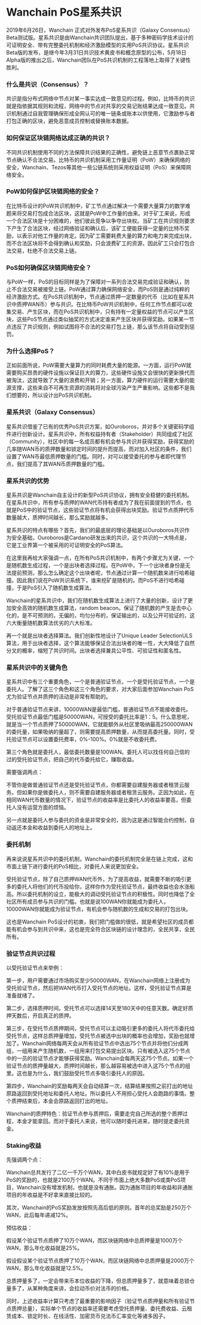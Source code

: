 # Wanchain PoS星系共识

2019年6月26日，Wanchain 正式对外发布PoS星系共识（Galaxy Consensus）Beta测试版。星系共识是由Wanchain共识团队提出，基于多种密码学技术设计的可证明安全、带有完整委托机制和经济激励模型的实用PoS共识协议。星系共识Beta版的发布，是继今年3月31日共识技术黄皮书和概念原型的公布，5月18日Alpha版的推出之后，Wanchain团队在PoS共识机制的工程落地上取得了关键性胜利。

### 什么是共识（Consensus）？

共识是指分布式网络中节点对某一事实达成一致意见的过程。例如，比特币的共识就是指依据其规则和流程，网络中的节点对共享的交易记账结果达成一致意见。共识机制通过自我管理确保形成全网认可的唯一链条或账本以供使用，它激励参与者打包正确的区块，避免恶意成员控制或替换账本数据。
 
### 如何保证区块链网络达成正确的共识？

不同共识机制使用不同的方法保障共识结果的正确性，避免链上恶意节点裹胁正常节点确认不合法交易。比特币的共识机制采用工作量证明（PoW）来确保网络的安全，Wanchain、Tezos等其他一些公链系统则采用权益证明（PoS）来保障网络安全。
 
### PoW如何保护区块链网络的安全？

在比特币设计的PoW共识机制中，矿工节点通过解决一个需要大量算力的数学难题来将交易打包成合法区块，这就是PoW中工作量的由来。对于矿工来说，形成一个合法区块是十分困难的，他们彼此竞争以争夺出块权。当矿工在共识规则要求下产生了合法区块，经过网络验证和确认后，该矿工便能获得一定量的比特币奖励，以表示对他工作量的肯定。因为矿工需要耗费大量的算力和电力来完成出块，而不合法区块将不会得到确认和奖励，只会浪费矿工的资源，因此矿工只会打包合法交易，杜绝不合法交易上链。
 
### PoS如何确保区块链网络安全？

与PoW一样，PoS的目标同样是为了保障对一系列合法交易完成验证和确认，防止不合法交易被接受上链。PoW通过算力确保网络安全，而PoS则是通过纯粹的经济激励方式。在PoS共识机制中，节点通过质押一定数量的代币（比如在星系共识中质押WAN币）参与共识。在比特币PoW共识机制中，任何工作节点都可以收集交易、产生区块，而在PoS共识机制中，只有持有一定量权益的节点可以产生区块，这些PoS节点通过类似抽奖的方式决定谁来产生区块并获得奖励。如果某一节点违反了共识规则，例如试图将不合法的交易打包上链，那么该节点将自动受到惩罚。
 
### 为什么选择PoS？

正如前面所说，PoW需要大量算力的同时耗费大量的能源。一方面，运行PoW就需要购买昂贵的硬件设施以保证巨大的算力，这些硬件设施又会很快的更新换代而被淘汰，这就导致了大量的浪费和开销；另一方面，算力硬件的运行需要大量的能源支撑，这些来自不可再生资源的消耗将对全球污染产生严重影响。这些都不是我们想要的，所以设计出PoS共识机制。

### 星系共识（Galaxy Consensus）

星系共识借鉴了已有的优秀PoS共识方案，如Ouroboros，并对多个关键密码学组件进行创新设计。星系共识中，所有权益持有者（Stakeholder）共同组成了社区（Community），社区中的每一名成员都有机会参与共识并获得奖励，获得奖励的几率随WAN币的质押数量和锁定时间的提升而提高，而对加入社区的条件，我们设置了WAN币最低质押数量的门槛。同时，对可以接受委托的参与者即代理节点，我们提高了其WAN币质押数量的门槛。

### 星系共识的优势

星系共识是Wanchain自主设计的新型PoS共识协议，拥有安全稳健的委托机制。在星系共识中，所有参与质押的WAN代币持有者成为了我在前面提到的节点，也就是PoS中的验证节点，这些验证节点将有机会获得出块奖励。验证节点质押代币数量越大，质押时间越长，那么奖励就越多。
 
星系共识的特点有哪些？首先，我们的最底层的理论基础是以Ouroboros共识作为安全基础，Ouroboros是Cardano研发出来的共识，这个共识的一大特点是，它是工业界第一个被采用的可证明安全的PoS算法。
 
在这里我再给大家强调一点，在所有PoS共识机制中，有两个步骤尤为关键，一个是随机数生成过程，一个是出块者选择过程。在PoW中，下一个出块者身份是无法提前预测，那么怎么确定这个出块者呢，节点通过计算一个随机数来进行哈希碰撞。因此我们说在PoW共识系统下，谁来挖矿是随机的。而PoS不进行哈希碰撞，于是PoS引入了随机数生成算法。
 
Wanchain的星系共识中，我们在随机数生成算法上进行了大量的创新，设计了更加安全高效的随机数生成算法，random beacon。保证了随机数的产生是去中心化的，是不可预测的，无偏的，均匀分布的，保证输出的，以及公开可验证的，这六大衡量随机数算法优劣的六大标准。
 
再一个就是出块者选择算法。我们创新性地设计了Unique Leader SelectionULS算法，用于出块者选择，这个算法能够保证合法出块者的唯一性，大大降低了自然分叉的概率，缩短了共识时间。出块者选择兼具公平性、可验证性和匿名性。
 
### 星系共识中的关键角色

星系共识中有三个重要角色，一个是普通验证节点，一个是受托验证节点，一个是委托人。了解了这三个角色和这三个角色的要求，对大家后面参加Wanchain PoS尤为验证节点并质押的活动是非常有帮助的。

对于普通验证节点来讲，10000WAN是最低门槛，普通验证节点不能接收委托。受托验证节点最低门槛是50000WAN，可授受的委托比率是1：5。什么意思呢，就是当一个节点质押了50000WAN，它就能额外从社区里吸纳最高250000WAN的委托量，如果吸纳的量超了，则需要提高质押数量，从而提高委托量。同时，受托验证节点可以设置委托费率，0%-100%。0%就是不收委托费。

第三个角色就是委托人，最低委托数量是100WAN。委托人可以找任何自己信的过的受托验证节点，把自己的代币委托给它，赚取收益。

需要强调两点：

不管你是做普通验证节点还是受托验证节点，你都需要自建服务器或者租赁云服务。但如果你是做委托人，则不需要自建服务器或者租赁云服务。正因为如此，在相同WAN代币数量的情况下，验证节点的收益率是比委托人的收益率要高，但委托人没有运营方面的烦恼。

另一点就是委托人参与委托的资金是非常安全的，因为这是通过智能合约控制，自动返还本金和收益到委托人的地址上。
 
### 委托机制

再来说说星系共识中的委托机制，Wanchain的委托机制完全是在链上完成，这和市面上链下进行委托的PoS相比，对委托人来说更加安全。

受托验证节点，除了自己质押WAN代币外，为了提高收益，就需要不断的吸引更多的委托人将他们的代币投给你，这样你作为受托验证节点，最终收益也会水涨船高。所以委托机制的设立，能极大的调动受托验证节点的积极性。同时也降低了全社区所有成员参与共识的门槛。也就是说100WAN你就能成为委托人，10000WAN你就能成为验证节点，有机会参与随机数的生成和交易的打包出块。

这也是Wanchain PoS设计的初衷，我们把门槛做的很低，就是希望社区的成员都能有机会参与到共识中来，这也是完全符合区块链的设计理念的，全民共享，全民所有。
 
### 验证节点共识过程

以受托验证节点来举例：

第一步，用户需要通过市场购买至少50000WAN，在Wanchain网络上注册成为受托验证节点，然后把WAN代币打入受托节点的地址。这样，受托验证节点算是准备就绪了。

第二步，选择质押时间。受托节点可以选择14天至180天中的任意天数。确定好质押天数后，开启真正的质押。

第三步，在受托节点质押期间，受托节点可以主动吸引更多的委托人将代币委托给受托节点，这样总质押量增加，受托节点被选中出块的概率也会增加，奖励也就增加了。Wanchain网络每两天会从所有验证节点中选出75个节点并将他们分成两组，一组用来产生随机数，一组用来打包交易提出区块。只有被选入这75个节点中的一员的验证节点才能够获得奖励。Wanchain会每两天这75个节点。如果一个验证节点的质押量越大，质押时间越长，那么越容易被选中进入这75个节点的组里。这也是为什么，我们鼓励受托节点多吸引委托人的原因。

第四步，Wanchain的奖励每两天会自动结算一次，结算结果按照之前打出的地址原路返回到受托地址和委托人地址。所以委托人不用担心受托人会跑路的事情。整个质押结束后，本金会原路返回打出的地址。

Wanchain的质押特色：验证节点参与质押后，需要走完自己所选的整个质押过程，本金才能拿回。而对于委托人来说，他可以随时委托进来，随时提走委托资金。
 
### Staking收益

先强调两个点：

Wanchain总共发行了二亿一千万个WAN，其中白皮书就规定好了有10%是用于PoS的奖励的，也就是2100万个WAN。不同于市面上绝大多数PoS或类PoS项目，Wanchain没有增发机制，也就是没有通胀。因为通胀项目的年收益和非通胀项目的年收益是不好拿来直接比较的。

其次，Wanchain的PoS奖励发放按照先高后低的原则。首年的总奖励是250万个WAN，此后每年递减12%。

预估收益：

假设某个验证节点质押了10万个WAN，而区块链网络中总质押量是1000万个WAN，那么年化收益就是25%。

假设假设某个验证节点质押了10万个WAN，而区块链网络中总质押量是2000万个WAN，那么年化收益就是12.5%。

总质押量多了，一定会带来币本位收益的下降，但总质押量多了，就意味着总锁仓量多了，从某种角度来讲，会拉动币价对法币的价格。

同时，上述收益率计算只考虑了最重要的影响因子（验证节点质押量和所有验证节点质押总量），实际单个节点的收益率还需要考虑受托质押量、委托费收益、云租赁成本、锁定时长、在线活性、加密货币兑法币汇率变化等诸多因子。
